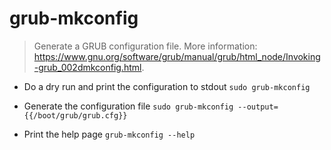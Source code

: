 # grub-mkconfig
> Generate a GRUB configuration file.
> More information: <https://www.gnu.org/software/grub/manual/grub/html_node/Invoking-grub_002dmkconfig.html>.

- Do a dry run and print the configuration to stdout
`sudo grub-mkconfig`

- Generate the configuration file
`sudo grub-mkconfig --output={{/boot/grub/grub.cfg}}`

- Print the help page
`grub-mkconfig --help`
